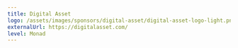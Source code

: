 ```yaml
---
title: Digital Asset
logo: /assets/images/sponsors/digital-asset/digital-asset-logo-light.png
externalUrl: https://digitalasset.com/
level: Monad
---
```

